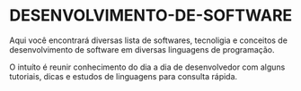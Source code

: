 # DESENVOLVIMENTO-DE-SOFTWARE

Aqui você encontrará diversas lista de softwares, tecnoligia e conceitos de desenvolvimento de software em diversas linguagens de programação.

O intuíto é reunir conhecimento do dia a dia de desenvolvedor com alguns tutoriais, dicas e estudos de linguagens para consulta rápida.




